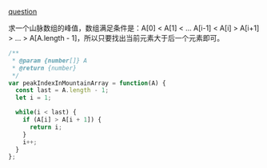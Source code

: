 [question](https://leetcode.com/problems/peak-index-in-a-mountain-array)

求一个山脉数组的峰值，数组满足条件是：A[0] < A[1] < ... A[i-1] < A[i] > A[i+1] > ... > A[A.length - 1]，所以只要找出当前元素大于后一个元素即可。

```js
/**
 * @param {number[]} A
 * @return {number}
 */
var peakIndexInMountainArray = function(A) {
  const last = A.length - 1;
  let i = 1;

  while(i < last) {
    if (A[i] > A[i + 1]) {
      return i;
    }
    i++;
  }
};
```
